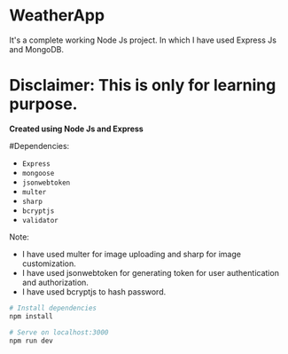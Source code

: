 # WeatherApp
It's a complete working Node Js project. In which I have used Express Js and MongoDB.

# Disclaimer: This is only for learning purpose. 


**Created using  Node Js and Express**

#Dependencies:
- `Express`
- `mongoose`
- `jsonwebtoken`
- `multer`
- `sharp`
- `bcryptjs`
- `validator`

Note:
- I have used multer for image uploading and sharp for image customization.
- I have used jsonwebtoken for generating token for user authentication and authorization.
- I have used bcryptjs to hash password.

```bash
# Install dependencies
npm install

# Serve on localhost:3000
npm run dev
```
